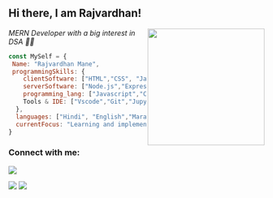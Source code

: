 <p align="center">
<!--  <img align="center" width="700" src="https://foodaddiction.com/wp-content/uploads/2021/03/animated-presentation-software-header.gif"> -->
</p>
<h2> Hi there, I am Rajvardhan!</h2>
<img align='right' src="https://media.giphy.com/media/HEPwfdu6T6svpPE1eN/giphy.gif" width="230" eight="230">
<p><em> MERN Developer with a big interest in DSA 👨‍💻</em></p>

```javascript
const MySelf = {
 Name: "Rajvardhan Mane",
 programmingSkills: {
    clientSoftware: ["HTML","CSS", "JavaScript", "Tailwind-Css", "React.js", "Redux.js"],
    serverSoftware: ["Node.js","Express.js","MongooDB","SQL"],
    programming_lang: ["Javascript","C","Python","C++"]
    Tools & IDE: ["Vscode","Git","Jupyter Notebook","Google Colab"],
  },
  languages: ["Hindi", "English","Marathi"],
  currentFocus: "Learning and implementing"
}
```

<h3 align="left">Connect with me:</h3>
<p align="left">
<!-- <a href="https://twitter.com/@gauravmisal8" target="blank"><img align="center" src="https://raw.githubusercontent.com/rahuldkjain/github-profile-readme-generator/master/src/images/icons/Social/twitter.svg" alt="@gauravmisal8" height="30" width="40" /></a>
<a href="https://linkedin.com/in/https://www.linkedin.com/in/gaurav-misal-962a01205" target="blank"><img align="center" src="https://raw.githubusercontent.com/rahuldkjain/github-profile-readme-generator/master/src/images/icons/Social/linked-in-alt.svg" alt="https://www.linkedin.com/in/gaurav-misal-962a01205" height="30" width="40" /></a>
<a href="https://instagram.com/gmisal2002@gmail.com" target="blank"><img align="center" src="https://raw.githubusercontent.com/rahuldkjain/github-profile-readme-generator/master/src/images/icons/Social/instagram.svg" alt="gmisal2002@gmail.com" height="30" width="40" /></a>
<a href="https://www.leetcode.com/garry000" target="blank"><img align="center" src="https://raw.githubusercontent.com/rahuldkjain/github-profile-readme-generator/master/src/images/icons/Social/leet-code.svg" alt="garry000" height="30" width="40" /></a> -->

</p>
<img src="https://komarev.com/ghpvc/?username=saurabh-shete&color=dc143c">


<p>
<img src="https://github-readme-stats.vercel.app/api/top-langs/?username=saurabh-shete">
<img src="https://github-readme-stats.vercel.app/api?username=saurabh-shete">

</p>
